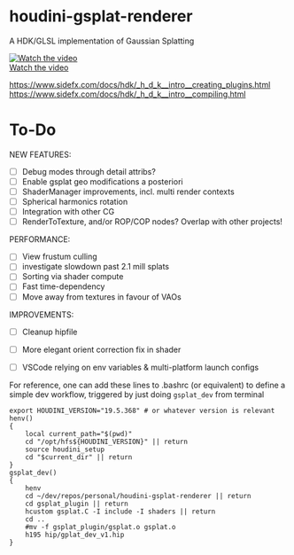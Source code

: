 # houdini-gsplat-renderer
A HDK/GLSL implementation of Gaussian Splatting

[![Watch the video](https://i.vimeocdn.com/video/1851733134-68364e97e7700b64d42eb89669d26a56027175614256171f47b983ad7da5fa4f-d?f=webp)](https://vimeo.com/945995885)  
[Watch the video](https://vimeo.com/945995885)

https://www.sidefx.com/docs/hdk/_h_d_k__intro__creating_plugins.html
https://www.sidefx.com/docs/hdk/_h_d_k__intro__compiling.html

# To-Do

NEW FEATURES:
- [ ] Debug modes through detail attribs?
- [ ] Enable gsplat geo modifications a posteriori
- [ ] ShaderManager improvements, incl. multi render contexts
- [ ] Spherical harmonics rotation
- [ ] Integration with other CG
- [ ] RenderToTexture, and/or ROP/COP nodes? Overlap with other projects! 

PERFORMANCE:
- [ ] View frustum culling
- [ ] investigate slowdown past 2.1 mill splats
- [ ] Sorting via shader compute
- [ ] Fast time-dependency
- [ ] Move away from textures in favour of VAOs

IMPROVEMENTS:
- [ ] Cleanup hipfile
- [ ] More elegant orient correction fix in shader
- [ ] VSCode relying on env variables & multi-platform launch configs









For reference, one can add these lines to .bashrc (or equivalent) to define a simple dev workflow, triggered by just doing `gsplat_dev` from terminal

```
export HOUDINI_VERSION="19.5.368" # or whatever version is relevant
henv()
{
    local current_path="$(pwd)"
    cd "/opt/hfs${HOUDINI_VERSION}" || return
    source houdini_setup
    cd "$current_dir" || return
}
gsplat_dev()
{
    henv
    cd ~/dev/repos/personal/houdini-gsplat-renderer || return
    cd gsplat_plugin || return
    hcustom gsplat.C -I include -I shaders || return
    cd ..
    #mv -f gsplat_plugin/gsplat.o gsplat.o
    h195 hip/gplat_dev_v1.hip
}
```
